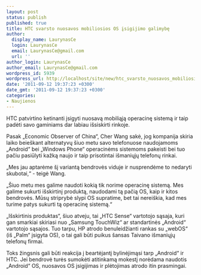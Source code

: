 ```yaml
---
layout: post
status: publish
published: true
title: HTC svarsto nuosavos mobiliosios OS įsigijimo galimybę
author:
  display_name: LaurynasCe
  login: LaurynasCe
  email: LaurynasCe@gmail.com
  url: ''
author_login: LaurynasCe
author_email: LaurynasCe@gmail.com
wordpress_id: 5939
wordpress_url: http://localhost/site/new/htc_svarsto_nuosavos_mobiliosios_os_isigijimo_galimybe/
date: '2011-09-12 19:37:23 +0300'
date_gmt: '2011-09-12 19:37:23 +0300'
categories:
- Naujienos
---
```

<p>HTC patvirtino ketinanti įsigyti nuosavą mobiliąją operacinę sistemą ir taip padėti savo gaminiams dar labiau išsiskirti rinkoje.</p>
<p>Pasak „Economic Observer of China“, Cher Wang sakė, jog kompanija skiria laiko beieškant alternatyvų šiuo metu savo telefonuose naudojamoms „Android“ bei „Windows Phone“ operacinėms sistemoms pakeisti bei tuo pačiu pasiūlyti kažką naujo ir taip prisotintai išmaniųjų telefonų rinkai.</p>
<p>„Mes jau aptarėme šį variantą bendrovės viduje ir nusprendėme to nedaryti skubotai,“ - teigė Wang.</p>
<p>„Šiuo metu mes galime naudoti kokią tik norime operacinę sistemą. Mes galime sukurti išskirtinį produktą, naudodami tą pačią OS, kaip ir kitos bendrovės. Mūsų striprybė slypi OS supratime, bet tai nereiškia, kad mes turime patys sukurti tą operacinę sistemą.“</p>
<p>„Išskirtinis produktas“, šiuo atveju, tai „HTC Sense“ vartotojo sąsaja, kuri gan smarkiai skiriasi nuo „Samsung TouchWiz“ ar standartinės „Android“ vartotojo sąsajos. Tuo tarpu, HP atrodo benuleidžianti rankas su „webOS“ (iš „Palm“ įsigyta OS), o tai gali būti puikus šansas Taivano išmaniųjų telefonų firmai.</p>
<p>Toks žingsnis gali būti reakcija į beartėjantį bylinėjimąsi tarp „Android“ ir HTC. Jei bendrovė turės sumokėti atitinkamą mokestį norėdama naudotis „Android“ OS, nuosavos OS įsigijimas ir plėtojimas atrodo itin prasmingai.</p>
